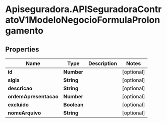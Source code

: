 # Apiseguradora.APISeguradoraContratoV1ModeloNegocioFormulaProlongamento

## Properties
Name | Type | Description | Notes
------------ | ------------- | ------------- | -------------
**id** | **Number** |  | [optional] 
**sigla** | **String** |  | [optional] 
**descricao** | **String** |  | [optional] 
**ordemApresentacao** | **Number** |  | [optional] 
**excluido** | **Boolean** |  | [optional] 
**nomeArquivo** | **String** |  | [optional] 



